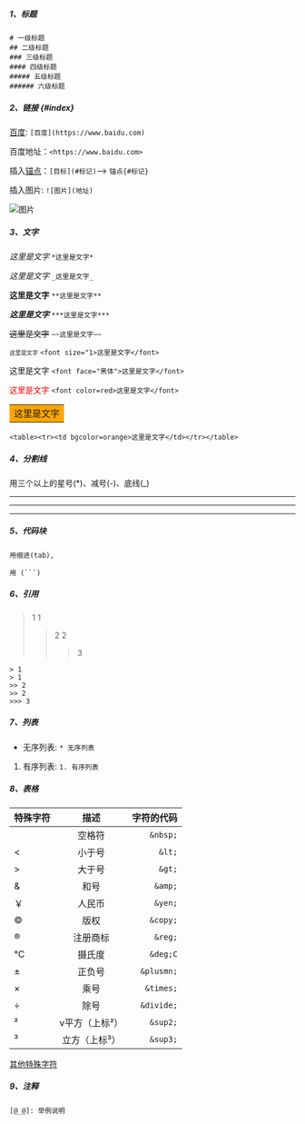 ##### 1、标题 
```
# 一级标题
## 二级标题
### 三级标题
#### 四级标题
##### 五级标题
###### 六级标题
```
##### 2、链接 {#index}

[百度](https://www.baidu.com): `[百度](https://www.baidu.com)`

百度地址：`<https://www.baidu.com>`

插入[锚点](#index)：`[目标](#标记)`--> `锚点{#标记}`

插入图片: `![图片](地址)`

![图片](https://timgsa.baidu.com/timg?image&quality=80&size=b9999_10000&sec=1597252591240&di=ef3e223835336a821450f55feb4dba3a&imgtype=0&src=http%3A%2F%2Fb-ssl.duitang.com%2Fuploads%2Fitem%2F201505%2F19%2F20150519150804_r5ZiH.jpeg)
 
##### 3、文字
*这里是文字* `*这里是文字*`

_这里是文字_ `_这里是文字_`

**这里是文字** `**这里是文字**`

***这里是文字*** `***这里是文字***`

~~这里是文字~~ `~~这里是文字~~`

<font size="1">这里是文字</font> `<font size="1>这里是文字</font>`

<font face="黑体">这里是文字</font> `<font face="黑体">这里是文字</font>`

<font color=red>这里是文字</font> `<font color=red>这里是文字</font>`

<table><tr><td bgcolor=orange>这里是文字</td></tr></table>

    <table><tr><td bgcolor=orange>这里是文字</td></tr></table>


##### 4、分割线
用三个以上的星号(*)、减号(-)、底线(_)

---
***
___

##### 5、代码块

    用缩进(tab),
     
```
用 (```)
```
##### 6、引用
> 1
> 1
>> 2
>> 2
>>> 3

```
> 1
> 1
>> 2
>> 2
>>> 3
```

##### 7、列表

* 无序列表: `* 无序列表`

1. 有序列表: `1. 有序列表`

##### 8、表格
 
|特殊字符  |	描述 |	字符的代码|
|:-  | :-: | -:
| 	|空格符|`&nbsp;`
<	|小于号	|`&lt;`
>	|大于号	|`&gt;`
&	|和号	|`&amp;`
￥	|人民币	|`&yen;`
©	|版权	|`&copy;`
®	|注册商标|	`&reg;`
°C	|摄氏度	|`&deg;C`
±	|正负号	|`&plusmn;`
×	|乘号	|`&times;`
÷	|除号	|`&divide;`
²	|v平方（上标²）| `&sup2;`
³	|立方（上标³）|	`&sup3;`
[其他特殊字符](https://unicode-table.com/cn/#0048)

##### 9、注释
```
[@_@]: 举例说明
```